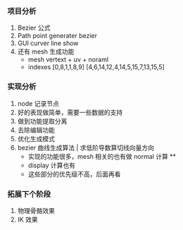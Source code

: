 ### 项目分析
1. Bezier 公式
2. Path point generater bezier
3. GUI curver line show
4. 还有 mesh 生成功能
    - mesh vertext + uv + noraml
    - indexes [0,8,1,1,8,9] [4,6,14,12,4,14,5,15,7,13,15,5]

### 实现分析
1. node 记录节点
2. 好的表现做简单，需要一些数据的支持
3. 做到功能提取分离
4. 去除编辑功能
5. 优化生成模式
6. bezier 曲线生成算法 | 求低阶导数算切线向量方向
    - 实现的功能很多，mesh 相关的也有做 normal 计算 ** 
    - display 计算也有
    - 这些部分的优先级不高，后面再看

### 拓展下个阶段
1. 物理骨骼效果
2. IK 效果